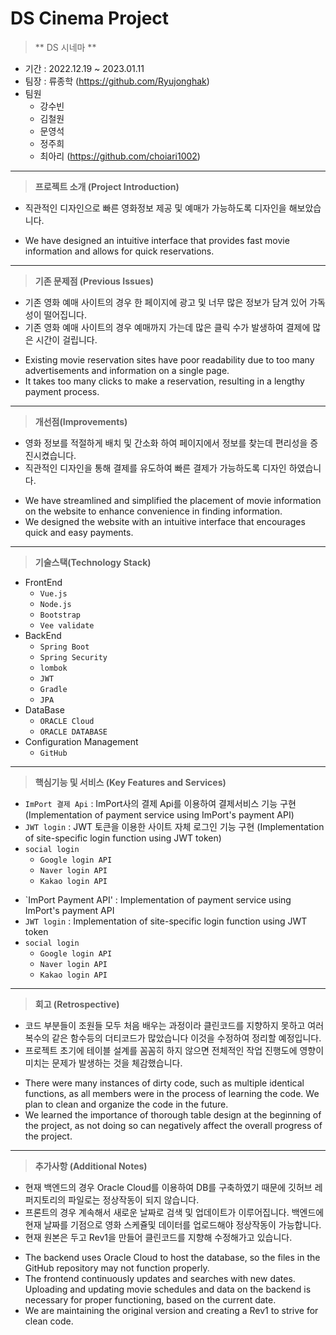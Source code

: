 # DS Cinema Project

> ** DS 시네마 **
- 기간 : 2022.12.19 ~ 2023.01.11
- 팀장 : 류종학 (https://github.com/Ryujonghak)
- 팀원 
  - 강수빈
  - 김철원
  - 문영석 
  - 정주희
  - 최아리 (https://github.com/choiari1002)
---
> **프로젝트 소개 (Project Introduction)**
> 
- 직관적인 디자인으로 빠른 영화정보 제공 및 예매가 가능하도록 디자인을 해보았습니다.
>
- We have designed an intuitive interface that provides fast movie information and allows for quick reservations.
---
> **기존 문제점 (Previous Issues)**
> 
- 기존 영화 예매 사이트의 경우 한 페이지에 광고 및 너무 많은 정보가 담겨 있어 가독성이 떨어집니다.
- 기존 영화 예매 사이트의 경우 예매까지 가는데 많은 클릭 수가 발생하여 결제에 많은 시간이 걸립니다.
>
- Existing movie reservation sites have poor readability due to too many advertisements and information on a single page.
- It takes too many clicks to make a reservation, resulting in a lengthy payment process.
---

> **개선점(Improvements)**
> 
- 영화 정보를 적절하게 배치 및 간소화 하여 페이지에서 정보를 찾는데 편리성을 증진시켰습니다.
- 직관적인 디자인을 통해 결제를 유도하여 빠른 결제가 가능하도록 디자인 하였습니다.
>
- We have streamlined and simplified the placement of movie information on the website to enhance convenience in finding information.
- We designed the website with an intuitive interface that encourages quick and easy payments.
---

> **기술스택(Technology Stack)**

- FrontEnd
    - `Vue.js`
    - `Node.js`
    - `Bootstrap`
    - `Vee validate`
- BackEnd
    - `Spring Boot`
    - `Spring Security`
    - `lombok`
    - `JWT`
    - `Gradle`
    - `JPA`
- DataBase
    - `ORACLE Cloud`
    - `ORACLE DATABASE`
- Configuration Management
    - `GitHub`
---

> **핵심기능 및 서비스 (Key Features and Services)** 

- `ImPort 결제 Api` : ImPort사의 결제 Api를 이용하여 결제서비스 기능 구현 (Implementation of payment service using ImPort's payment API)
- `JWT login` : JWT 토큰을 이용한 사이트 자체 로그인 기능 구현 (Implementation of site-specific login function using JWT token)
- `social login`
    - `Google login API`
    - `Naver login API`
    - `Kakao login API`
>
- `ImPort Payment API' : Implementation of payment service using ImPort's payment API
- `JWT login` : Implementation of site-specific login function using JWT token
- `social login`
    - `Google login API`
    - `Naver login API`
    - `Kakao login API`

---
> **회고 (Retrospective)**
> 
- 코드 부분들이 조원들 모두 처음 배우는 과정이라 클린코드를 지향하지 못하고 여러 복수의 같은 함수등의 더티코드가 많았습니다 이것을 수정하여 정리할 예정입니다.
- 프로젝트 초기에 테이블 설계를 꼼꼼히 하지 않으면 전체적인 작업 진행도에 영향이 미치는 문제가 발생하는 것을 체감했습니다.
>
- There were many instances of dirty code, such as multiple identical functions, as all members were in the process of learning the code. We plan to clean and organize the code in the future.
- We learned the importance of thorough table design at the beginning of the project, as not doing so can negatively affect the overall progress of the project.
---

> **추가사항 (Additional Notes)** 
  - 현재 백엔드의 경우 Oracle Cloud를 이용하여 DB를 구축하였기 때문에 깃허브 레퍼지토리의 파일로는 정상작동이 되지 않습니다.
  - 프론트의 경우 계속해서 새로운 날짜로 검색 및 업데이트가 이루어집니다. 백엔드에 현재 날짜를 기점으로 영화 스케쥴및 데이터를 업로드해야 정상작동이 가능합니다.
  - 현재 원본은 두고 Rev1을 만들어 클린코드를 지향해 수정해가고 있습니다.
  >
  - The backend uses Oracle Cloud to host the database, so the files in the GitHub repository may not function properly.
  - The frontend continuously updates and searches with new dates. Uploading and updating movie schedules and data on the backend is necessary for proper functioning, based on the current date.
  - We are maintaining the original version and creating a Rev1 to strive for clean code.
